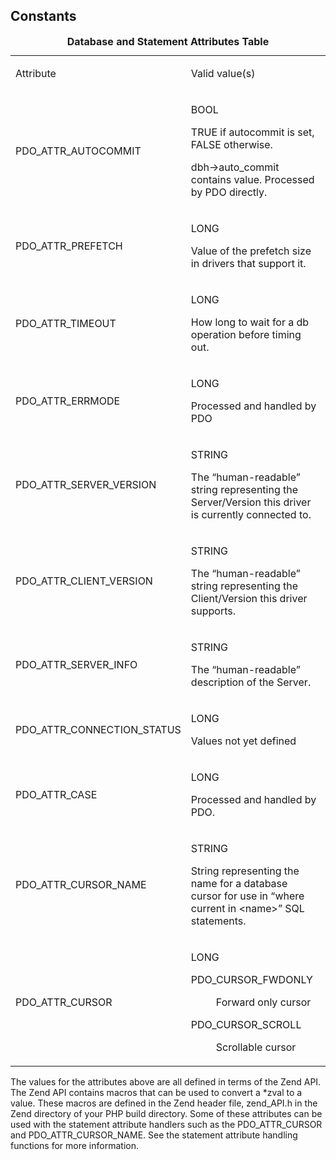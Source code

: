Constants
---------

<table>
<caption><strong>Database and Statement Attributes Table</strong></caption>
<tbody>
<tr class="odd">
<td><p>Attribute</p></td>
<td><p>Valid value(s)</p></td>
</tr>
<tr class="even">
<td><p>PDO_ATTR_AUTOCOMMIT</p></td>
<td><p>BOOL</p>
<p>TRUE if autocommit is set, FALSE otherwise.</p>
<p>dbh-&gt;auto_commit contains value. Processed by PDO directly.</p></td>
</tr>
<tr class="odd">
<td><p>PDO_ATTR_PREFETCH</p></td>
<td><p>LONG</p>
<p>Value of the prefetch size in drivers that support it.</p></td>
</tr>
<tr class="even">
<td><p>PDO_ATTR_TIMEOUT</p></td>
<td><p>LONG</p>
<p>How long to wait for a db operation before timing out.</p></td>
</tr>
<tr class="odd">
<td><p>PDO_ATTR_ERRMODE</p></td>
<td><p>LONG</p>
<p>Processed and handled by PDO</p></td>
</tr>
<tr class="even">
<td><p>PDO_ATTR_SERVER_VERSION</p></td>
<td><p>STRING</p>
<p>The “human-readable” string representing the Server/Version this driver is currently connected to.</p></td>
</tr>
<tr class="odd">
<td><p>PDO_ATTR_CLIENT_VERSION</p></td>
<td><p>STRING</p>
<p>The “human-readable” string representing the Client/Version this driver supports.</p></td>
</tr>
<tr class="even">
<td><p>PDO_ATTR_SERVER_INFO</p></td>
<td><p>STRING</p>
<p>The “human-readable” description of the Server.</p></td>
</tr>
<tr class="odd">
<td><p>PDO_ATTR_CONNECTION_STATUS</p></td>
<td><p>LONG</p>
<p>Values not yet defined</p></td>
</tr>
<tr class="even">
<td><p>PDO_ATTR_CASE</p></td>
<td><p>LONG</p>
<p>Processed and handled by PDO.</p></td>
</tr>
<tr class="odd">
<td><p>PDO_ATTR_CURSOR_NAME</p></td>
<td><p>STRING</p>
<p>String representing the name for a database cursor for use in “where current in &lt;name&gt;” SQL statements.</p></td>
</tr>
<tr class="even">
<td><p>PDO_ATTR_CURSOR</p></td>
<td><p>LONG</p>
<dl>
<dt>PDO_CURSOR_FWDONLY</dt>
<dd><p>Forward only cursor</p>
</dd>
<dt>PDO_CURSOR_SCROLL</dt>
<dd><p>Scrollable cursor</p>
</dd>
</dl></td>
</tr>
</tbody>
</table>

The values for the attributes above are all defined in terms of the Zend
API. The Zend API contains macros that can be used to convert a \*zval
to a value. These macros are defined in the Zend header file,
zend\_API.h in the Zend directory of your PHP build directory. Some of
these attributes can be used with the statement attribute handlers such
as the PDO\_ATTR\_CURSOR and PDO\_ATTR\_CURSOR\_NAME. See the statement
attribute handling functions for more information.
